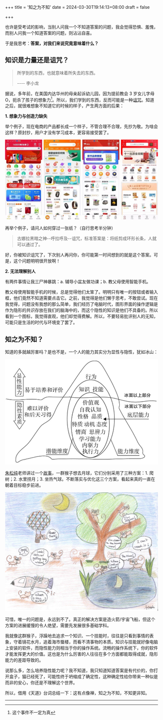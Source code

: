 +++
title = '知之为不知'
date = 2024-03-30T19:14:13+08:00
draft = false

+++

也许是受考试的影响，当别人问我一个不知道答案的问题，我会觉得恐惧、羞愧，而别人问我一个知道答案的问题，则沾沾自喜。

于是我思考：**答案，对我们来说究竟意味着什么？**

## 知识是力量还是诅咒？

>  所学到的东西，也就意味着所失去的东西。
>
> ---- 李小龙

据说，多年前，在美国内达华州的母亲起诉幼儿园，因为提前教会 3 岁女儿字母 O，扼杀了孩子的想象力[^1]。所以，我们学到的东西，反而可能是一种[诅咒](https://wiki.mbalib.com/wiki/%E7%9F%A5%E8%AF%86%E8%AF%85%E5%92%92)。知道之后，就很难想象不知道它的时候的样子，产生两方面的后果：

**1. 想象力与创造力缺失**

举个例子，现在电商的产品都长成一个样子，不管合理不合理，先抄为敬。为啥会这样？原封抄，用户才没有学习成本，更容易接受罢了。

![img](https://raw.githubusercontent.com/HushWay/Typora-img/main/img/wxPLfwCsNdpxphTfGuVL.jpeg)

再举个例子，请问人如何穿过一张纸？（自行思考半分钟）

> 古娜拉黑暗之神--呼拉呼及--诅咒，标准答案是：将纸剪成环形长条，人就可以通过了。

好，你被知识诅咒了，下次别人再问你，你可能第一时间想到的就是这个答案。可是，这个问题明明很开放啊！

**2. 无法理解别人**

有两件事情让我三尸神暴跳：a. 辅导小盆友做功课；b. 教父母使用智能手机。

教父母使用智能手机的时候，总是觉得他们太笨了。明明只有唯一的按钮或者输入框，他们竟然不知道需要点击它。之前，我觉得是他们懒于思考，不敢尝试。现在我觉得，问题没有我想的那么简单，我们经历了电脑时代，图形界面的操作逻辑是作为隐形的共识存放在我们的脑海中的，而这个隐性的知识是他们不具备的。所以看到一个图标，我觉得直观，他们却觉得费解。所以，不要轻易批评别人的无知，可能只是生活的时代与环境变了罢了。

## 知之为不知？

知道的多就越厉害吗？是也不是，一个人的能力其实分为显性与隐性，犹如冰山：

![能力](https://raw.githubusercontent.com/HushWay/Typora-img/main/img/%E8%83%BD%E5%8A%9B.jpeg)

[朱松纯](https://www.ai.pku.edu.cn/info/1225/1553.htm)老师讲过一个[故事](http://www.stat.ucla.edu/~sczhu/research_blog.html)，一群猴子想去月球，它们分别采用了三种方案：1. 爬树；2. 水里捞月；3. 坐热气球。不断落实与优化这三个方案，看起来真的一直在朝着目标稳步前进。

![img](https://raw.githubusercontent.com/HushWay/Typora-img/main/img/Reaching_the_Moon_by_Stephanie.jpg)

可惜，唯一的问题是，永远到不了。真正的解决方案是造火箭/宇宙飞船，但这个方案的进展缓慢的令人绝望，需要先发展很多基础学科。

我就像这群猴子，浮躁地去追求一个知识、一个技能时，往往是只看到事情的表象，守着镜花水月，追着海市蜃楼，而看不清事物的本质。知识与技能就好像电脑上安装的软件，而隐性能力则相当于你的操作系统。流畅的操作系统下，你的软件才能发挥更大的价值。这也是为什么厉害的人往往在多个方面都能取得成就，隐形能力的差距导致的。

说那么多，怎么培养隐性能力呢？我不知道，我只知道知道答案是有代价的，你打开盒子，猫已经死了，可能性终于坍缩成了确定性，这种确定性给你带来一种似是而非的安心，你还是不理解这个世界。

所以，借用《天道》台词总结一下：这有点像禅，知之为不知，不知更非知。

---

[^1]: 这个事件不一定为真
